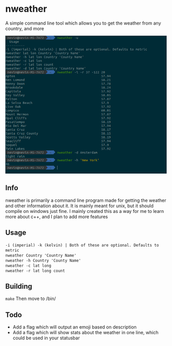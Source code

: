 # nweather

A simple command line tool which allows you to get the weather from any country, and more

![1](images/1.png)

## Info
nweather is primarily a command line program made for getting the weather and other information about it. It is mainly meant for unix, but it should compile on windows just fine.
I mainly created this as a way for me to learn more about c++, and I plan to add more features

## Usage
```
-i (imperial) -k (kelvin) | Both of these are optional. Defaults to metric
nweather Country 'Country Name'
nweather -h Country 'County Name'
nweather -c lat long
nweather -r lat long count

```

## Building
`make`
Then move to /bin/

## Todo
* Add a flag which will output an emoji based on description
* Add a flag which will show stats about the weather in one line, which could be used in your statusbar

